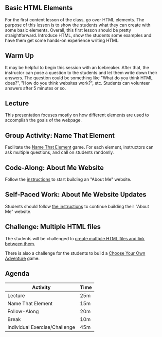 ## Basic HTML Elements
For the first content lesson of the class, go over HTML elements. The purpose of this lesson is to show the students what they can create with some basic elements. Overall, this first lesson should be pretty straightforward. Introduce HTML, show the students some examples and have them get some hands-on experience writing HTML.

## Warm Up
It may be helpful to begin this session with an Icebreaker. After that, the instructor can pose a question to the students and let them write down their answers. The question could be something like "What do you think HTML does?", "How do you think websites work?", etc. Students can volunteer answers after 5 minutes or so.

## Lecture
This [presentation](BasicHtmlElements.pptx) focuses mostly on how different elements are used to accomplish the goals of the webpage.

## Group Activity: Name That Element
Facilitate the [Name That Element](NameThatElement.pptx) game. For each element, instructors can ask multiple questions, and call on students randomly.

## Code-Along: About Me Website
Follow the [instructions](AboutMeCodeAlong.md) to start building an "About Me" website.

## Self-Paced Work: About Me Website Updates
Students should follow [the instructions](SelfPacedWork.md) to continue building their "About Me" website.

## Challenge: Multiple HTML files
The students will be challenged to [create multiple HTML files and link between them](MultipleHtmlFilesChallenge.md).

There is also a challenge for the students to build a [Choose Your Own Adventure](ChooseYourOwnAdventureChallenge.md) game.

## Agenda

| Activity | Time |
|-|-|
| Lecture | 25m |
| Name That Element | 15m |
| Follow-Along | 20m |
| Break | 10m |
| Individual Exercise/Challenge | 45m |
